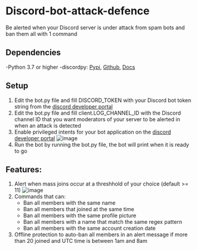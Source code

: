 # Discord-bot-attack-defence
Be alerted when your Discord server is under attack from spam bots and ban them all with 1 command

## Dependencies

-Python 3.7 or higher
-discordpy: [Pypi](https://pypi.org/project/discord.py/), [Github](https://github.com/Rapptz/discord.py), [Docs](https://discordpy.readthedocs.io/en/latest/)

## Setup

1) Edit the bot.py file and fill DISCORD_TOKEN with your Discord bot token string from the [discord developer portal](https://discord.com/developers/applications)
2) Edit the bot.py file and fill client.LOG_CHANNEL_ID with the Discord channel ID that you want moderators of your server to be alerted in when an attack is detected
3) Enable privileged intents for your bot application on the [discord developer portal](https://discord.com/developers/applications)
![image](https://user-images.githubusercontent.com/63066020/120230205-c1cf0000-c246-11eb-8f58-36895f6583e6.png)
4) Run the bot by running the bot.py file, the bot will print when it is ready to go

## Features:

1) Alert when mass joins occur at a threshhold of your choice (default >= 11) 
![image](https://user-images.githubusercontent.com/63066020/120230446-3609a380-c247-11eb-8a40-e35800418eda.png)
2) Commands that can: 
   - Ban all members with the same name
   - Ban all members that joined at the same time
   - Ban all members with the same profile picture
   - Ban all members with a name that match the same regex pattern
   - Ban all members with the same account creation date
3) Offline protection to auto-ban all members in an alert message if more than 20 joined and UTC time is between 1am and 8am  
